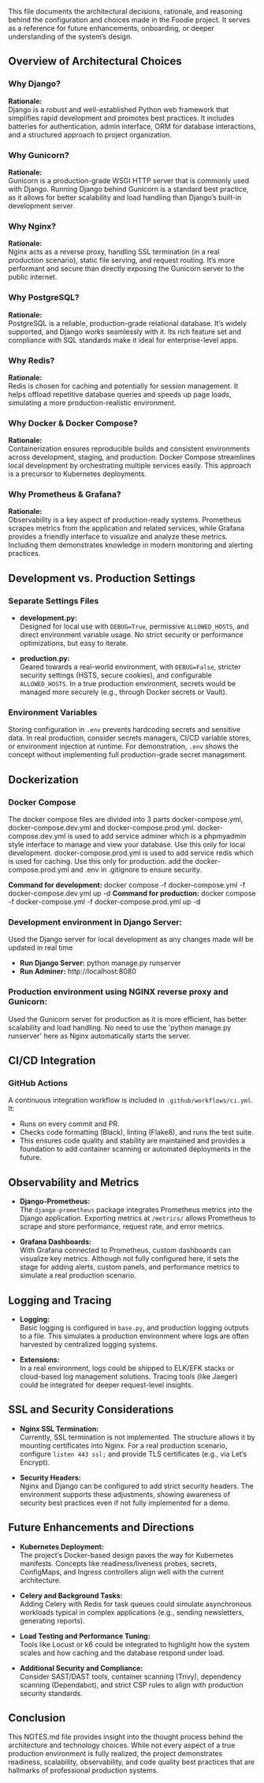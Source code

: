 This file documents the architectural decisions, rationale, and reasoning behind the configuration and choices made in the Foodie project. It serves as a reference for future enhancements, onboarding, or deeper understanding of the system’s design.

## Overview of Architectural Choices

### Why Django?
**Rationale:**  
Django is a robust and well-established Python web framework that simplifies rapid development and promotes best practices. It includes batteries for authentication, admin interface, ORM for database interactions, and a structured approach to project organization.

### Why Gunicorn?
**Rationale:**  
Gunicorn is a production-grade WSGI HTTP server that is commonly used with Django. Running Django behind Gunicorn is a standard best practice, as it allows for better scalability and load handling than Django’s built-in development server.

### Why Nginx?
**Rationale:**  
Nginx acts as a reverse proxy, handling SSL termination (in a real production scenario), static file serving, and request routing. It’s more performant and secure than directly exposing the Gunicorn server to the public internet.

### Why PostgreSQL?
**Rationale:**  
PostgreSQL is a reliable, production-grade relational database. It’s widely supported, and Django works seamlessly with it. Its rich feature set and compliance with SQL standards make it ideal for enterprise-level apps.

### Why Redis?
**Rationale:**  
Redis is chosen for caching and potentially for session management. It helps offload repetitive database queries and speeds up page loads, simulating a more production-realistic environment.

### Why Docker & Docker Compose?
**Rationale:**  
Containerization ensures reproducible builds and consistent environments across development, staging, and production. Docker Compose streamlines local development by orchestrating multiple services easily. This approach is a precursor to Kubernetes deployments.

### Why Prometheus & Grafana?
**Rationale:**  
Observability is a key aspect of production-ready systems. Prometheus scrapes metrics from the application and related services, while Grafana provides a friendly interface to visualize and analyze these metrics. Including them demonstrates knowledge in modern monitoring and alerting practices.

## Development vs. Production Settings

### Separate Settings Files
- **development.py:**  
  Designed for local use with `DEBUG=True`, permissive `ALLOWED_HOSTS`, and direct environment variable usage. No strict security or performance optimizations, but easy to iterate.
  
- **production.py:**  
  Geared towards a real-world environment, with `DEBUG=False`, stricter security settings (HSTS, secure cookies), and configurable `ALLOWED_HOSTS`. In a true production environment, secrets would be managed more securely (e.g., through Docker secrets or Vault).

### Environment Variables
Storing configuration in `.env` prevents hardcoding secrets and sensitive data. In real production, consider secrets managers, CI/CD variable stores, or environment injection at runtime. For demonstration, `.env` shows the concept without implementing full production-grade secret management.

## Dockerization

### Docker Compose
The docker compose files are divided into 3 parts docker-compose.yml, docker-compose.dev.yml and docker-compose.prod.yml. docker-compose.dev.yml is used to add service adminer which is a phpmyadmin style interface to manage and view your database. Use this only for local development. docker-compose.prod.yml is used to add service redis which is used for caching. Use this only for production. add the docker-compose.prod.yml and .env in .gitignore to ensure security.

**Command for development:** docker compose -f docker-compose.yml -f docker-compose.dev.yml up -d
**Command for production:** docker compose -f docker-compose.yml -f docker-compose.prod.yml up -d

### Development environment in Django Server:
Used the Django server for local development as any changes made will be updated in real time
- **Run Django Server:** python manage.py runserver
- **Run Adminer:** http://localhost:8080

### Production environment using NGINX reverse proxy and Gunicorn:
Used the Gunicorn server for production as it is more efficient, has better scalability and load handling. No need to use the 'python manage.py runserver' here as Nginx automatically starts the server.


## CI/CD Integration

### GitHub Actions
A continuous integration workflow is included in `.github/workflows/ci.yml`. It:
- Runs on every commit and PR.
- Checks code formatting (Black), linting (Flake8), and runs the test suite.
- This ensures code quality and stability are maintained and provides a foundation to add container scanning or automated deployments in the future.

## Observability and Metrics

- **Django-Prometheus:**  
  The `django-prometheus` package integrates Prometheus metrics into the Django application. Exporting metrics at `/metrics/` allows Prometheus to scrape and store performance, request rate, and error metrics.
  
- **Grafana Dashboards:**  
  With Grafana connected to Prometheus, custom dashboards can visualize key metrics. Although not fully configured here, it sets the stage for adding alerts, custom panels, and performance metrics to simulate a real production scenario.

## Logging and Tracing

- **Logging:**  
  Basic logging is configured in `base.py`, and production logging outputs to a file. This simulates a production environment where logs are often harvested by centralized logging systems.
  
- **Extensions:**  
  In a real environment, logs could be shipped to ELK/EFK stacks or cloud-based log management solutions. Tracing tools (like Jaeger) could be integrated for deeper request-level insights.

## SSL and Security Considerations

- **Nginx SSL Termination:**  
  Currently, SSL termination is not implemented. The structure allows it by mounting certificates into Nginx. For a real production scenario, configure `listen 443 ssl;` and provide TLS certificates (e.g., via Let’s Encrypt).

- **Security Headers:**  
  Nginx and Django can be configured to add strict security headers. The environment supports these adjustments, showing awareness of security best practices even if not fully implemented for a demo.

## Future Enhancements and Directions

- **Kubernetes Deployment:**  
  The project’s Docker-based design paves the way for Kubernetes manifests. Concepts like readiness/liveness probes, secrets, ConfigMaps, and Ingress controllers align well with the current architecture.

- **Celery and Background Tasks:**  
  Adding Celery with Redis for task queues could simulate asynchronous workloads typical in complex applications (e.g., sending newsletters, generating reports).

- **Load Testing and Performance Tuning:**  
  Tools like Locust or k6 could be integrated to highlight how the system scales and how caching and the database respond under load.

- **Additional Security and Compliance:**  
  Consider SAST/DAST tools, container scanning (Trivy), dependency scanning (Dependabot), and strict CSP rules to align with production security standards.

## Conclusion

This NOTES.md file provides insight into the thought process behind the architecture and technology choices. While not every aspect of a true production environment is fully realized, the project demonstrates readiness, scalability, observability, and code quality best practices that are hallmarks of professional production systems.